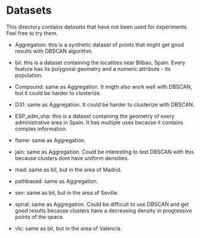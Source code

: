 # Datasets
This directory contains datasets that have not been used for experiments. Feel free to try them.

* Aggregation: this is a synthetic dataset of points that might get good results with DBSCAN algorithm.

* bil: this is a dataset containing the localities near Bilbao, Spain. Every feature has its polygonal geometry and a numeric attribute - its population.

* Compound: same as Aggregation. It migth also work well with DBSCAN, but it could be harder to clusterize.

* D31: same as Aggregation. It could be harder to clusterize with DBSCAN.

* ESP_adm_shp: this is a dataset containing the geometry of every administrative area in Spain. It has multiple uses because it contains complex information.

* flame: same as Aggregation.

* jain: same as Aggregation. Could be interesting to test DBSCAN with this because clusters dont have uniform densities.

* mad: same as bil, but in the area of Madrid.

* pathbased: same as Aggregation.

* sev: same as bil, but in the area of Seville.

* spiral: same as Aggregation. Could be difficult to use DBSCAN and get good results because clusters have a decreasing density in progressive points of the space.

* vlc: same as bil, but in the area of Valencia.
